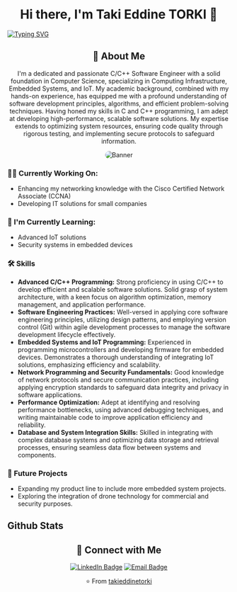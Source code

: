 <h1 align="center">Hi there, I'm Taki Eddine TORKI 👋</h1>
<a align="center" href="https://git.io/typing-svg"><img align="center" src="https://readme-typing-svg.demolab.com?font=Sans+serif&weight=800&size=28&duration=2000&pause=100&color=F70000&random=false&width=435&lines=Computer+Science;C%2B%2B;Embedded+Systems;Internet+of+Things;Hardware+Engineering" alt="Typing SVG" /></a>
<h2 align="center">🚀 About Me</h2>

<p align="center">
 I'm a dedicated and passionate C/C++ Software Engineer with a solid foundation in Computer Science, specializing in Computing Infrastructure, Embedded Systems, and IoT. My academic background, combined with my hands-on experience, has equipped me with a profound understanding of software development principles, algorithms, and efficient problem-solving techniques. Having honed my skills in C and C++ programming, I am adept at developing high-performance, scalable software solutions. My expertise extends to optimizing system resources, ensuring code quality through rigorous testing, and implementing secure protocols to safeguard information.
</p>

<p align="center">

  <img src="https://github.com/takieddinetorki/takieddinetorki/assets/66402797/5fae6271-5608-404a-b03e-89093a2543df" alt="Banner" style="border-radius:10px;"/>
</p>

<h3>👨‍💻 Currently Working On:</h3>

<ul>
  <li>Enhancing my networking knowledge with the Cisco Certified Network Associate (CCNA)</li>
  <li>Developing IT solutions for small companies</li>
</ul>

<h3>🌱 I'm Currently Learning:</h3>

<ul>
  <li>Advanced IoT solutions</li>
  <li>Security systems in embedded devices</li>
</ul>

<h3>🛠 Skills</h3>

<ul>
 <li><strong>Advanced C/C++ Programming:</strong> Strong proficiency in using C/C++ to develop efficient and scalable software solutions. Solid grasp of system architecture, with a keen focus on algorithm optimization, memory management, and application performance.</li>

  <li><strong>Software Engineering Practices:</strong> Well-versed in applying core software engineering principles, utilizing design patterns, and employing version control (Git) within agile development processes to manage the software development lifecycle effectively.</li>

  <li><strong>Embedded Systems and IoT Programming:</strong> Experienced in programming microcontrollers and developing firmware for embedded devices. Demonstrates a thorough understanding of integrating IoT solutions, emphasizing efficiency and scalability.</li>

  <li><strong>Network Programming and Security Fundamentals:</strong> Good knowledge of network protocols and secure communication practices, including applying encryption standards to safeguard data integrity and privacy in software applications.</li>

  <li><strong>Performance Optimization:</strong> Adept at identifying and resolving performance bottlenecks, using advanced debugging techniques, and writing maintainable code to improve application efficiency and reliability.</li>

  <li><strong>Database and System Integration Skills:</strong> Skilled in integrating with complex database systems and optimizing data storage and retrieval processes, ensuring seamless data flow between systems and components.</li>
</ul>

<h3>🔭 Future Projects</h3>

<ul>
  <li>Expanding my product line to include more embedded system projects.</li>
  <li>Exploring the integration of drone technology for commercial and security purposes.</li>
</ul>
<h2>Github Stats</h2>
<h2 align="center">🤝 Connect with Me</h2>

<p align="center">
  <a href="https://www.linkedin.com/in/taki-eddine-torki-7a94a61a4/"><img src="https://img.shields.io/badge/LinkedIn-0077B5?style=for-the-badge&logo=linkedin&logoColor=white" alt="LinkedIn Badge"/></a>
  <a href="mailto:torki.takieddine@gmail.com"><img src="https://img.shields.io/badge/Email-D14836?style=for-the-badge&logo=gmail&logoColor=white" alt="Email Badge"/></a>
</p>

<p align="center">
  ⭐️ From <a href="https://github.com/takieddinetorki">takieddinetorki</a>
</p>

